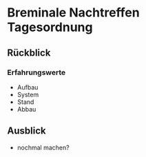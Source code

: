 # Breminale Nachtreffen Tagesordnung

## Rückblick
### Erfahrungswerte
* Aufbau
* System
* Stand
* Abbau

## Ausblick
* nochmal machen?
